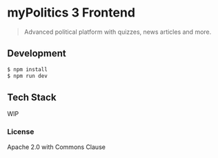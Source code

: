# myPolitics 3 Frontend

> Advanced political platform with quizzes, news articles and more.

## Development

```bash
$ npm install
$ npm run dev
```

## Tech Stack

WIP

### License

Apache 2.0 with Commons Clause
